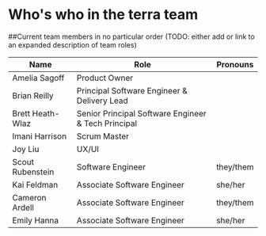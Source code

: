 # Who's who in the terra team

##Current team members in no particular order 
(TODO: either add or link to an expanded description of team roles)

| Name | Role | Pronouns |
| ---- | ---- | -------- |
|Amelia Sagoff|Product Owner|
|Brian Reilly|Principal Software Engineer & Delivery Lead|
|Brett Heath-Wlaz|Senior Principal Software Engineer & Tech Principal|
|Imani Harrison|Scrum Master|
|Joy Liu|UX/UI|
|Scout Rubenstein|Software Engineer|they/them|
|Kai Feldman| Associate Software Engineer|she/her|
|Cameron Ardell|Associate Software Engineer|they/them|
|Emily Hanna|Associate Software Engineer|she/her|
